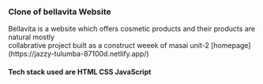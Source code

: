 <h3> Clone of bellavita Website </h3>
Bellavita is a website which offers cosmetic products and their products are natural mostly <br>
collabrative project built as a construct weeek of masai unit-2
[homepage](https://jazzy-tulumba-87100d.netlify.app/)
<h4>Tech stack used are HTML CSS JavaScript</h4>
